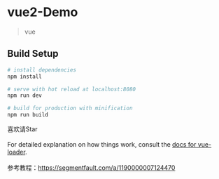 # vue2-Demo

> vue

## Build Setup

``` bash
# install dependencies
npm install

# serve with hot reload at localhost:8080
npm run dev

# build for production with minification
npm run build
```

喜欢请Star<br /><br />
For detailed explanation on how things work, consult the [docs for vue-loader](http://vuejs.github.io/vue-loader).<br /><br />
参考教程：https://segmentfault.com/a/1190000007124470
